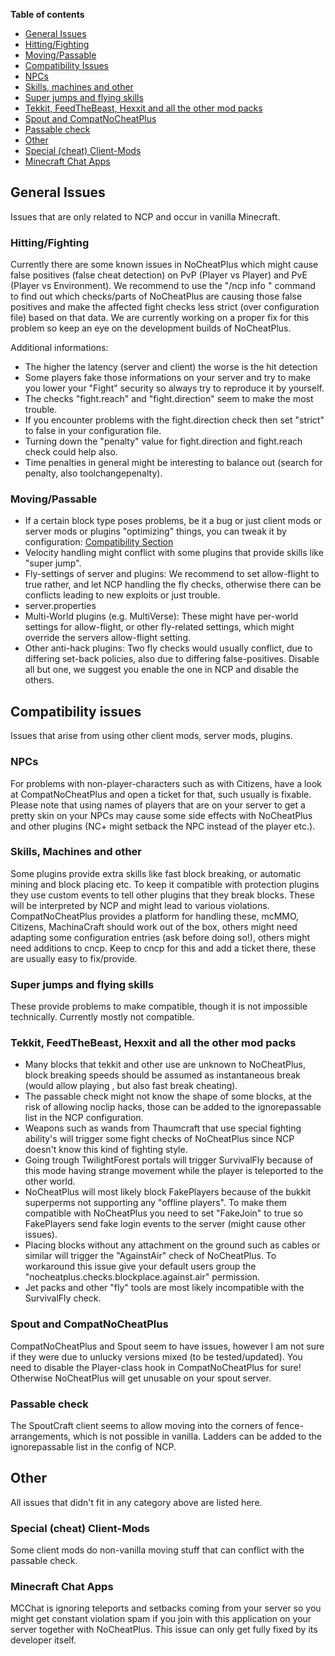 **Table of contents**
* [General Issues](Known-Issues#general-issues)
 * [Hitting/Fighting](Known-Issues#hittingfighting)
 * [Moving/Passable](Known-Issues#movingpassable)
* [Compatibility Issues](Known-Issues#compatibility-issues)
 * [NPCs](Known-Issues#npcs)
 * [Skills, machines and other](Known-Issues#skills-machines-and-other)
 * [Super jumps and flying skills](Known-Issues#super-jumps-and-flying-skills)
 * [Tekkit, FeedTheBeast, Hexxit and all the other mod packs](Known-Issues#tekkit-feedthebeast-hexxit-and-all-the-other-mod-packs)
 * [Spout and CompatNoCheatPlus](Known-Issues#spout-and-compatnocheatplus)
 * [Passable check](Known-Issues#passable-check)
* [Other](Known-Issues#other)
 * [Special (cheat) Client-Mods](Known-Issues#special-cheat-client-mods)
 * [Minecraft Chat Apps](Known-Issues#minecraft-chat-apps)

## General Issues
Issues that are only related to NCP and occur in vanilla Minecraft.

### Hitting/Fighting
Currently there are some known issues in NoCheatPlus which might cause false positives (false cheat detection) on PvP (Player vs Player) and PvE (Player vs Environment). 
We recommend to use the "/ncp info <Player>" command to find out which checks/parts of NoCheatPlus are causing those false positives and make the affected fight checks less strict (over configuration file) based on that data. 
We are currently working on a proper fix for this problem so keep an eye on the development builds of NoCheatPlus.

Additional informations:
* The higher the latency (server and client) the worse is the hit detection
* Some players fake those informations on your server and try to make you lower your "Fight" security so always try to reproduce it by yourself.
* The checks "fight.reach" and "fight.direction" seem to make the most trouble.
* If you encounter problems with the fight.direction check then set "strict" to false in your configuration file.
* Turning down the "penalty" value for fight.direction and fight.reach check could help also.
* Time penalties in general might be interesting to balance out (search for penalty, also toolchangepenalty). 

### Moving/Passable
* If a certain block type poses problems, be it a bug or just client mods or server mods or plugins "optimizing" things, you can tweak it by configuration: [Compatibility Section](Dev-Pinboard#compatibility-section)
* Velocity handling might conflict with some plugins that provide skills like "super jump".
* Fly-settings of server and plugins: We recommend to set allow-flight to true rather, and let NCP handling the fly checks, otherwise there can be conflicts leading to new exploits or just trouble.
 * server.properties
 * Multi-World plugins (e.g. MultiVerse): These might have per-world settings for allow-flight, or other fly-related settings, which might override the servers allow-flight setting.
 * Other anti-hack plugins: Two fly checks would usually conflict, due to differing set-back policies, also due to differing false-positives. Disable all but one, we suggest you enable the one in NCP and disable the others.

## Compatibility issues
Issues that arise from using other client mods, server mods, plugins.

### NPCs
For problems with non-player-characters such as with Citizens, have a look at CompatNoCheatPlus and open a ticket for that, such usually is fixable.
Please note that using names of players that are on your server to get a pretty skin on your NPCs may cause some side effects with NoCheatPlus and other plugins (NC+ might setback the NPC instead of the player etc.).

### Skills, Machines and other
Some plugins provide extra skills like fast block breaking, or automatic mining and block placing etc. To keep it compatible with protection plugins they use custom events to tell other plugins that they break blocks. These will be interpreted by NCP and might lead to various violations.
CompatNoCheatPlus provides a platform for handling these, mcMMO, Citizens, MachinaCraft should work out of the box, others might need adapting some configuration entries (ask before doing so!), others might need additions to cncp. Keep to cncp for this and add a ticket there, these are usually easy to fix/provide.
### Super jumps and flying skills
These provide problems to make compatible, though it is not impossible technically. Currently mostly not compatible.

### Tekkit, FeedTheBeast, Hexxit and all the other mod packs
* Many blocks that tekkit and other use are unknown to NoCheatPlus, block breaking speeds should be assumed as instantaneous break (would allow playing , but also fast break cheating).
* The passable check might not know the shape of some blocks, at the risk of allowing noclip hacks, those can be added to the ignorepassable list in the NCP configuration.
* Weapons such as wands from Thaumcraft that use special fighting ability's will trigger some fight checks of NoCheatPlus since NCP doesn't know this kind of fighting style.
* Going trough TwilightForest portals will trigger SurvivalFly because of this mode having strange movement while the player is teleported to the other world.
* NoCheatPlus will most likely block FakePlayers because of the bukkit superperms not supporting any "offline players". To make them compatible with NoCheatPlus you need to set "FakeJoin" to true so FakePlayers send fake login events to the server (might cause other issues).
* Placing blocks without any attachment on the ground such as cables or similar will trigger the "AgainstAir" check of NoCheatPlus. To workaround this issue give your default users group the "nocheatplus.checks.blockplace.against.air" permission.
* Jet packs and other "fly" tools are most likely incompatible with the SurvivalFly check.

### Spout and CompatNoCheatPlus
CompatNoCheatPlus and Spout seem to have issues, however I am not sure if they were due to unlucky versions mixed (to be tested/updated). You need to disable the Player-class hook in CompatNoCheatPlus for sure! Otherwise NoCheatPlus will get unusable on your spout server.

### Passable check
The SpoutCraft client seems to allow moving into the corners of fence-arrangements, which is not possible in vanilla. Ladders can be added to the ignorepassable list in the config of NCP.

## Other
All issues that didn't fit in any category above are listed here.

### Special (cheat) Client-Mods
Some client mods do non-vanilla moving stuff that can conflict with the passable check.
### Minecraft Chat Apps
MCChat is ignoring teleports and setbacks coming from your server so you might get constant violation spam if you join with this application on your server together with NoCheatPlus. This issue can only get fully fixed by its developer itself.